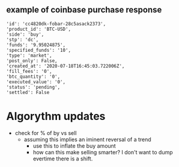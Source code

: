 ## example of coinbase purchase response 
```
'id': 'cc4820dk-fobar-28c5asack2373',
'product_id': 'BTC-USD',
'side': 'buy',
'stp': 'dc',
'funds': '9.95024875',
'specified_funds': '10',
'type': 'market',
'post_only': False,
'created_at': '2020-07-18T16:45:03.722006Z',
'fill_fees': '0',
'btc_quantity': '0',
'executed_value': '0',
'status': 'pending',
'settled': False
```

# Algorythm updates
- check for % of by vs sell
  - assuming this implies an iminent reversal of a trend
    - use this to inflate the buy amount
    - how can this make selling smarter?  I don't want to dump evertime there is a shift.

